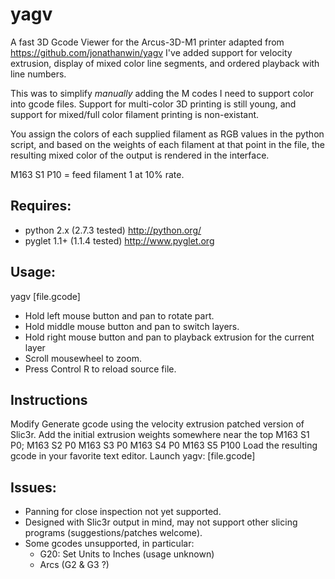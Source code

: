 # yagv

A fast 3D Gcode Viewer for the Arcus-3D-M1 printer adapted from https://github.com/jonathanwin/yagv
I've added support for velocity extrusion, display of mixed color line segments, and ordered playback with line numbers.

This was to simplify *manually* adding the M codes I need to support color into gcode files.  Support for multi-color
3D printing is still young, and support for mixed/full color filament printing is non-existant.

You assign the colors of each supplied filament as RGB values in the python script, and based on the weights of each 
filament at that point in the file, the resulting mixed color of the output is rendered in the interface.

M163 S1 P10 = feed filament 1 at 10% rate.

## Requires:

* python 2.x (2.7.3 tested)
  http://python.org/
* pyglet 1.1+ (1.1.4 tested)
  http://www.pyglet.org

## Usage:

yagv [file.gcode]
* Hold left mouse button and pan to rotate part.
* Hold middle mouse button and pan to switch layers.
* Hold right mouse button and pan to playback extrusion for the current layer
* Scroll mousewheel to zoom.
* Press Control R to reload source file.

## Instructions

Modify
Generate gcode using the velocity extrusion patched version of Slic3r.
Add the initial extrusion weights somewhere near the top
  M163 S1 P0;
  M163 S2 P0
  M163 S3 P0
  M163 S4 P0
  M163 S5 P100
Load the resulting gcode in your favorite text editor.
Launch yagv: [file.gcode]
## Issues:

* Panning for close inspection not yet supported.
* Designed with Slic3r output in mind, may not support other slicing programs (suggestions/patches welcome).
* Some gcodes unsupported, in particular:
  * G20: Set Units to Inches (usage unknown) 
  * Arcs (G2 & G3 ?)
